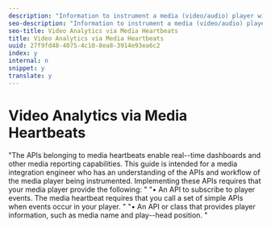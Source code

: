 ```yaml
---
description: "Information to instrument a media (video/audio) player with the media module of Adobe Mobile SDK. "
seo-description: "Information to instrument a media (video/audio) player with the media module of Adobe Mobile SDK. "
seo-title: Video Analytics via Media Heartbeats
title: Video Analytics via Media Heartbeats
uuid: 27f9fd48-4075-4c10-8ea8-3914e93ea6c2
index: y
internal: n
snippet: y
translate: y
---
```


# Video Analytics via Media Heartbeats

"The APIs belonging to media heartbeats enable real--time dashboards and other media reporting capabilities. This guide is intended for a media integration engineer who has an understanding of the APIs and workflow of the media player being instrumented. Implementing these APIs requires that your media player provide the following: "
"• An API to subscribe to player events. The media heartbeat requires that you call a set of simple APIs when events occur in your player. "
"• An API or class that provides player information, such as media name and play--head position. "
